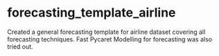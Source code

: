 # forecasting_template_airline
Created a general forecasting template for airline dataset covering all forecasting techniques. Fast Pycaret Modelling for forecasting was also tried out.
